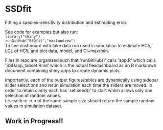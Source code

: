 # SSDfit
Fitting a species-sensitivity distribution and estimating error.  

See code for examples but also run:  
`library("shiny")`  
`runGitHub("SSDfit","eastandrew")`  
To see dashboard with fake data run used in simulation to estimate HC5, LCL of HC5, and plot data, model, and CI+max/min.  

Files in repo are organized such that 'runGitHub()' calls 'app.R' which calls 'SSDapp_tabset.Rmd' which is the actual flexdashboard as an R markdown document containing shiny apps to create dynamic plots.  

Importantly, each of the output figures/tables are dynamically using sidebar slider selections and rerun simulation each time the sliders are moved.  In order to retain clarity each has 'set.seed()' to start which allows only one selection of random values.  
i.e. each re-run of the same sample size should return the sample random values in simulation dataset.  


## Work in Progress!!
